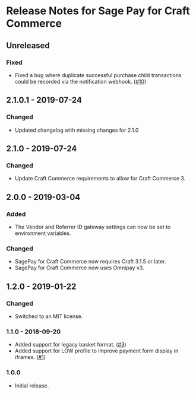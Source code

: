 # Release Notes for Sage Pay for Craft Commerce

## Unreleased

### Fixed
- Fixed a bug where duplicate successful purchase child transactions could be recorded via the notification webhook. ([#10](https://github.com/craftcms/commerce-sagepay/issues/10))

## 2.1.0.1 - 2019-07-24

### Changed
- Updated changelog with missing changes for 2.1.0

## 2.1.0 - 2019-07-24

### Changed
- Update Craft Commerce requirements to allow for Craft Commerce 3.

## 2.0.0 - 2019-03-04

### Added
- The Vendor and Referrer ID gateway settings can now be set to environment variables.

### Changed
- SagePay for Craft Commerce now requires Craft 3.1.5 or later.
- SagePay for Craft Commerce now uses Omnipay v3.

## 1.2.0 - 2019-01-22

### Changed
- Switched to an MIT license.

### 1.1.0 - 2018-09-20

- Added support for legacy basket format. ([#3](https://github.com/craftcms/commerce-sagepay/issues/3))
- Added support for LOW profile to improve payment form display in iframes. ([#1](https://github.com/craftcms/commerce-sagepay/issues/1))

### 1.0.0

- Initial release.
